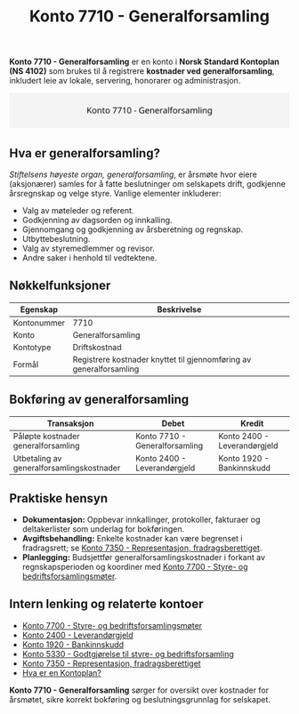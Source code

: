 ﻿---
title: "Konto 7710 - Generalforsamling"
seoTitle: "7710-generalforsamling"
description: '**Konto 7710 - Generalforsamling** er en konto i **Norsk Standard Kontoplan (NS 4102)** som brukes til å registrere **kostnader ved generalforsamling**, inklu...'
---

**Konto 7710 - Generalforsamling** er en konto i **Norsk Standard Kontoplan (NS 4102)** som brukes til å registrere **kostnader ved generalforsamling**, inkludert leie av lokale, servering, honorarer og administrasjon.

![Illustrasjon av konto 7710 Generalforsamling](7710-generalforsamling-image.svg)

## Hva er generalforsamling?

*Stiftelsens høyeste organ, generalforsamling*, er årsmøte hvor eiere (aksjonærer) samles for å fatte beslutninger om selskapets drift, godkjenne årsregnskap og velge styre. Vanlige elementer inkluderer:

* Valg av møteleder og referent.
* Godkjenning av dagsorden og innkalling.
* Gjennomgang og godkjenning av årsberetning og regnskap.
* Utbyttebeslutning.
* Valg av styremedlemmer og revisor.
* Andre saker i henhold til vedtektene.

## Nøkkelfunksjoner

| Egenskap      | Beskrivelse                                                       |
|---------------|-------------------------------------------------------------------|
| Kontonummer   | 7710                                                              |
| Konto         | Generalforsamling                                                 |
| Kontotype     | Driftskostnad                                                     |
| Formål        | Registrere kostnader knyttet til gjennomføring av generalforsamling |

## Bokføring av generalforsamling

| Transaksjon                        | Debet                           | Kredit                     |
|------------------------------------|---------------------------------|----------------------------|
| Påløpte kostnader generalforsamling | Konto 7710 - Generalforsamling  | Konto 2400 - Leverandørgjeld |
| Utbetaling av generalforsamlingskostnader | Konto 2400 - Leverandørgjeld     | Konto 1920 - Bankinnskudd   |

## Praktiske hensyn

* **Dokumentasjon:** Oppbevar innkallinger, protokoller, fakturaer og deltakerlister som underlag for bokføringen.
* **Avgiftsbehandling:** Enkelte kostnader kan være begrenset i fradragsrett; se [Konto 7350 - Representasjon, fradragsberettiget](/blogs/kontoplan/7350-representasjon-fradragsberettiget "Konto 7350 - Representasjon, fradragsberettiget").
* **Planlegging:** Budsjettfør generalforsamlingskostnader i forkant av regnskapsperioden og koordiner med [Konto 7700 - Styre- og bedriftsforsamlingsmøter](/blogs/kontoplan/7700-styre-og-bedriftsforsamlingsmøter "Konto 7700 - Styre- og bedriftsforsamlingsmøter").

## Intern lenking og relaterte kontoer

* [Konto 7700 - Styre- og bedriftsforsamlingsmøter](/blogs/kontoplan/7700-styre-og-bedriftsforsamlingsmøter "Konto 7700 - Styre- og bedriftsforsamlingsmøter")
* [Konto 2400 - Leverandørgjeld](/blogs/kontoplan/2400-leverandorgjeld "Konto 2400 - Leverandørgjeld")
* [Konto 1920 - Bankinnskudd](/blogs/kontoplan/1920-bankinnskudd "Konto 1920 - Bankinnskudd")
* [Konto 5330 - Godtgjørelse til styre- og bedriftsforsamling](/blogs/kontoplan/5330-godtgjorelse-til-styre-og-bedriftsforsamling "Konto 5330 - Godtgjørelse til styre-og bedriftsforsamling")
* [Konto 7350 - Representasjon, fradragsberettiget](/blogs/kontoplan/7350-representasjon-fradragsberettiget "Konto 7350 - Representasjon, fradragsberettiget")
* [Hva er en Kontoplan?](/blogs/regnskap/hva-er-kontoplan "Hva er en Kontoplan? Komplett Guide til Kontoplaner i Norsk Regnskap")

**Konto 7710 - Generalforsamling** sørger for oversikt over kostnader for årsmøtet, sikre korrekt bokføring og beslutningsgrunnlag for selskapet.






